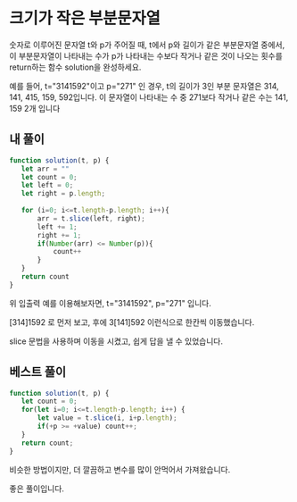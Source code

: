  # 크기가 작은 부분문자열

숫자로 이루어진 문자열 t와 p가 주어질 때, t에서 p와 길이가 같은 부분문자열 중에서, 이 부분문자열이 나타내는 수가 p가 나타내는 수보다 작거나 같은 것이 나오는 횟수를 return하는 함수 solution을 완성하세요.

예를 들어, t="3141592"이고 p="271" 인 경우, t의 길이가 3인 부분 문자열은 314, 141, 415, 159, 592입니다. 이 문자열이 나타내는 수 중 271보다 작거나 같은 수는 141, 159 2개 입니다

 ## 내 풀이

 ~~~ javascript
function solution(t, p) {
    let arr = ""
    let count = 0;
    let left = 0;
    let right = p.length;
    
    for (i=0; i<=t.length-p.length; i++){
        arr = t.slice(left, right);
        left += 1;
        right += 1;
        if(Number(arr) <= Number(p)){
            count++
        }
    }
    return count
}
 ~~~

 위 입출력 예를 이용해보자면, t="3141592", p="271" 입니다.

[314]1592 로 먼저 보고, 후에 3[141]592 이런식으로 한칸씩 이동했습니다.

slice 문법을 사용하며 이동을 시켰고, 쉽게 답을 낼 수 있었습니다.


## 베스트 풀이

 ~~~javascript
function solution(t, p) {
    let count = 0;
    for(let i=0; i<=t.length-p.length; i++) {
        let value = t.slice(i, i+p.length);
        if(+p >= +value) count++;
    }
    return count;
}
 ~~~

비슷한 방법이지만, 더 깔끔하고 변수를 많이 안먹어서 가져왔습니다.

좋은 풀이입니다.
